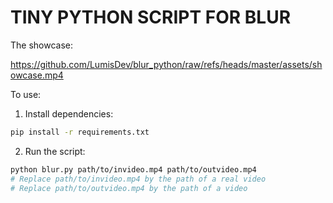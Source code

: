 # TINY PYTHON SCRIPT FOR BLUR

The showcase:

https://github.com/LumisDev/blur_python/raw/refs/heads/master/assets/showcase.mp4

To use:

1. Install dependencies: 
```sh
pip install -r requirements.txt
```
2. Run the script:
```sh
python blur.py path/to/invideo.mp4 path/to/outvideo.mp4
# Replace path/to/invideo.mp4 by the path of a real video
# Replace path/to/outvideo.mp4 by the path of a video
```
